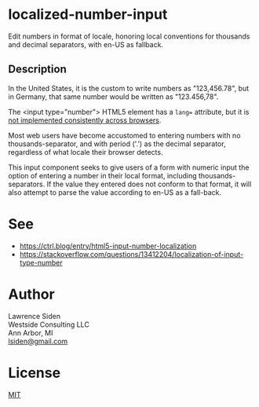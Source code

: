# localized-number-input
Edit numbers in format of locale, honoring local conventions for thousands and decimal separators,
with en-US as fallback.

## Description

In the United States, it is the custom to write numbers as "123,456.78",
but in Germany, that same number would be written as "123.456,78".

The &lt;input type="number"&gt; HTML5 element has a `lang=` attribute,
but it is [not implemented consistently across browsers](https://ctrl.blog/entry/html5-input-number-localization).

Most web users have become accustomed to entering numbers with no thousands-separator,
and with period ('.') as the decimal separator,
regardless of what locale their browser detects.

This input component seeks to give users of a form with numeric input
the option of entering a number in their local format,
including thousands-separators.
If the value they entered does not conform to that format,
it will also attempt to parse the value according to en-US as a fall-back.

# See

* https://ctrl.blog/entry/html5-input-number-localization
* https://stackoverflow.com/questions/13412204/localization-of-input-type-number

# Author
Lawrence Siden  
Westside Consulting LLC  
Ann Arbor, MI  
lsiden@gmail.com

# License

[MIT](https://opensource.org/licenses/MIT)
